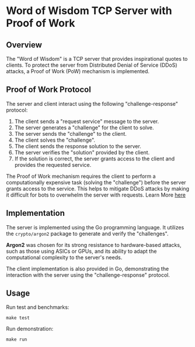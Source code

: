 # Word of Wisdom TCP Server with Proof of Work
## Overview
The "Word of Wisdom" is a TCP server that provides inspirational quotes to clients. To protect the server from Distributed Denial of Service (DDoS) attacks, a Proof of Work (PoW) mechanism is implemented.

## Proof of Work Protocol
The server and client interact using the following "challenge-response" protocol:

1. The client sends a "request service" message to the server.
2. The server generates a "challenge" for the client to solve.
3. The server sends the "challenge" to the client.
4. The client solves the "challenge".
5. The client sends the response solution to the server.
6. The server verifies the "solution" provided by the client.
7. If the solution is correct, the server grants access to the client and provides the requested service.

The Proof of Work mechanism requires the client to perform a computationally expensive task (solving the "challenge") before the server grants access to the service. This helps to mitigate DDoS attacks by making it difficult for bots to overwhelm the server with requests.
Learn More [here](https://en.wikipedia.org/wiki/Proof_of_work)

## Implementation

The server is implemented using the Go programming language. It utilizes the `crypto/argon2` package to generate and verify the "challenges". 

**Argon2** was chosen for its strong resistance to hardware-based attacks, such as those using ASICs or GPUs, and its ability to adapt the computational complexity to the server's needs.

The client implementation is also provided in Go, demonstrating the interaction with the server using the "challenge-response" protocol.

## Usage

Run test and benchmarks:
```
make test
```

Run demonstration:
```
make run
```